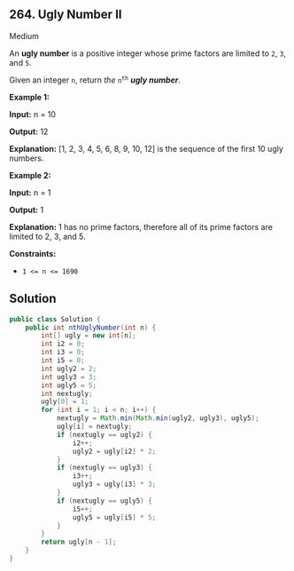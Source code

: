 ## 264\. Ugly Number II

Medium

An **ugly number** is a positive integer whose prime factors are limited to `2`, `3`, and `5`.

Given an integer `n`, return _the_ <code>n<sup>th</sup></code> _**ugly number**_.

**Example 1:**

**Input:** n = 10

**Output:** 12

**Explanation:** [1, 2, 3, 4, 5, 6, 8, 9, 10, 12] is the sequence of the first 10 ugly numbers. 

**Example 2:**

**Input:** n = 1

**Output:** 1

**Explanation:** 1 has no prime factors, therefore all of its prime factors are limited to 2, 3, and 5. 

**Constraints:**

*   `1 <= n <= 1690`

## Solution

```java
public class Solution {
    public int nthUglyNumber(int n) {
        int[] ugly = new int[n];
        int i2 = 0;
        int i3 = 0;
        int i5 = 0;
        int ugly2 = 2;
        int ugly3 = 3;
        int ugly5 = 5;
        int nextugly;
        ugly[0] = 1;
        for (int i = 1; i < n; i++) {
            nextugly = Math.min(Math.min(ugly2, ugly3), ugly5);
            ugly[i] = nextugly;
            if (nextugly == ugly2) {
                i2++;
                ugly2 = ugly[i2] * 2;
            }
            if (nextugly == ugly3) {
                i3++;
                ugly3 = ugly[i3] * 3;
            }
            if (nextugly == ugly5) {
                i5++;
                ugly5 = ugly[i5] * 5;
            }
        }
        return ugly[n - 1];
    }
}
```